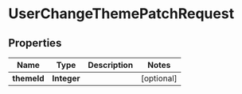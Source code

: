 

# UserChangeThemePatchRequest


## Properties

| Name | Type | Description | Notes |
|------------ | ------------- | ------------- | -------------|
|**themeId** | **Integer** |  |  [optional] |



